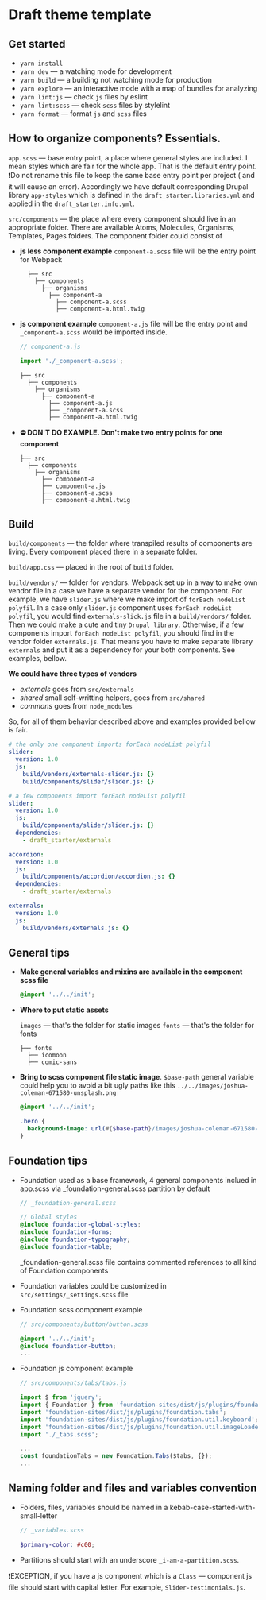 # Draft theme template

## Get started

- `yarn install`
- `yarn dev` — a watching mode for development
- `yarn build` — a building not watching mode for production
- `yarn explore` — an interactive mode with a map of bundles for analyzing
- `yarn lint:js` — check `js` files by eslint
- `yarn lint:scss` — check `scss` files by stylelint
- `yarn format` — format `js` and `scss` files

## How to organize components? Essentials.

`app.scss` — base entry point, a place where general styles are included.
I mean styles which are fair for the whole app. That is the default entry point.
❗️Do not rename this file to keep the same base entry point per project ( and it will
cause an error). Accordingly we have default corresponding Drupal library `app-styles`
which is defined in the `draft_starter.libraries.yml` and applied in the `draft_starter.info.yml`.

`src/components` — the place where every component should live in an appropriate folder.
There are available Atoms, Molecules, Organisms, Templates, Pages folders.
The component folder could consist of

- **js less component example**
  `component-a.scss` file will be the entry point for Webpack

        ├── src
          ├── components
            ├── organisms
              ├── component-a
                ├── component-a.scss
                ├── component-a.html.twig

- **js component example**
  `component-a.js` file will be the entry point and `_component-a.scss` would be imported inside.

  ```javascript
  // component-a.js

  import './_component-a.scss';
  ```

      ├── src
        ├── components
          ├── organisms
            ├── component-a
              ├── component-a.js
              ├── _component-a.scss
              ├── component-a.html.twig

- **⛔️ DON'T DO EXAMPLE. Don't make two entry points for one component**

      ├── src
        ├── components
          ├── organisms
            ├── component-a
            ├── component-a.js
            ├── component-a.scss
            ├── component-a.html.twig

## Build

`build/components` — the folder where transpiled results of components are living.
Every component placed there in a separate folder.

`build/app.css` — placed in the root of `build` folder.

`build/vendors/` — folder for vendors. Webpack set up in a way to make own
vendor file in a case we have a separate vendor for the component. For example, we have
`slider.js` where we make import of `forEach nodeList polyfil`. In a case only `slider.js` component
uses `forEach nodeList polyfil`, you would find `externals-slick.js` file in a `build/vendors/` folder.
Then we could make a cute and tiny `Drupal library`. Otherwise, if a few components import `forEach nodeList polyfil`, you should find in the vendor folder `externals.js`. That means you have to make separate library `externals` and put it as a dependency for your both components. See examples, bellow.

**We could have three types of vendors**

- _externals_ goes from `src/externals`
- _shared_ small self-writting helpers, goes from `src/shared`
- _commons_ goes from `node_modules`

So, for all of them behavior described above and examples provided bellow is fair.

```yaml
# the only one component imports forEach nodeList polyfil
slider:
  version: 1.0
  js:
    build/vendors/externals-slider.js: {}
    build/components/slider/slider.js: {}
```

```yaml
# a few components import forEach nodeList polyfil
slider:
  version: 1.0
  js:
    build/components/slider/slider.js: {}
  dependencies:
    - draft_starter/externals

accordion:
  version: 1.0
  js:
    build/components/accordion/accordion.js: {}
  dependencies:
    - draft_starter/externals

externals:
  version: 1.0
  js:
    build/vendors/externals.js: {}
```

## General tips

- **Make general variables and mixins are available in the component scss file**

  ```scss
  @import '../../init';
  ```

- **Where to put static assets**

  `images` — that's the folder for static images
  `fonts` — that's the folder for fonts

      ├── fonts
        ├── icomoon
        ├── comic-sans

- **Bring to scss component file static image**. `$base-path` general variable
  could help you to avoid a bit ugly paths like this `../../images/joshua-coleman-671580-unsplash.png`

  ```scss
  @import '../../init';

  .hero {
    background-image: url(#{$base-path}/images/joshua-coleman-671580-unsplash.png);
  }
  ```

## Foundation tips

- Foundation used as a base framework, 4 general components inclued in app.scss
  via \_foundation-general.scss partition by default

  ```scss
  // _foundation-general.scss

  // Global styles
  @include foundation-global-styles;
  @include foundation-forms;
  @include foundation-typography;
  @include foundation-table;
  ```

  \_foundation-general.scss file contains commented references to all kind
  of Foundation components

- Foundation variables could be customized in `src/settings/_settings.scss` file
- Foundation scss component example

  ```scss
  // src/components/button/button.scss

  @import '../../init';
  @include foundation-button;
  ...
  ```

- Foundation js component example

  ```js
  // src/components/tabs/tabs.js

  import $ from 'jquery';
  import { Foundation } from 'foundation-sites/dist/js/plugins/foundation.core';
  import 'foundation-sites/dist/js/plugins/foundation.tabs';
  import 'foundation-sites/dist/js/plugins/foundation.util.keyboard';
  import 'foundation-sites/dist/js/plugins/foundation.util.imageLoader';
  import './_tabs.scss';

  ...
  const foundationTabs = new Foundation.Tabs($tabs, {});
  ...
  ```

## Naming folder and files and variables convention

- Folders, files, variables should be named in a kebab-case-started-with-small-letter

  ```scss
  // _variables.scss

  $primary-color: #c00;
  ```

- Partitions should start with an underscore `_i-am-a-partition.scss`.

❗️EXCEPTION, if you have a js component which is a `Class` — component js file should
start with capital letter. For example, `Slider-testimonials.js`.

